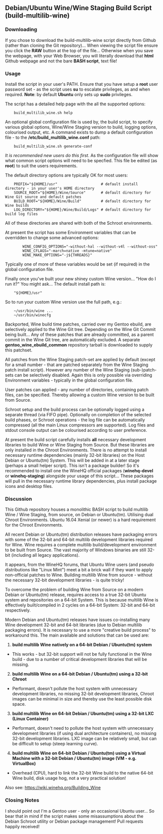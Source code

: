 ## Debian/Ubuntu Wine/Wine Staging Build Script (build-multilib-wine)

###  Downloading

If you chose to download the build-multilib-wine script directly from Github (rather than cloning the Git repository)... When viewing the script file ensure you click the **RAW** button at the top of the file... Otherwise when you save the webpage, with your Web Browser, you will literally download that **html** Github webpage and not the bare **BASH script**, text file!

###  Usage


Install the script in your user's PATH. Ensure that you have setup a **root** user password set - as the script uses **su** to escalate privileges, as and when required. **Note**: by default **Ubuntu** only sets up **sudo** privileges.

The script has a detailed help page with the all the supported options:
```
    build_multilib_wine.sh help
```
An optional global configuration file is used by, the build script, to specify various global options, Wine/Wine Staging version to build, logging options, colourised output, etc. A command exists to dump a default configuration file - to the **/etc/build_multilib_wine.conf** path:
```
    build_multilib_wine.sh generate-conf
```
*It is recommended new users do this first*. As the configuration file will show what common script options will need to be specfied. This file be edited (as **root**) to suit the users requirements.

The default directory options are typically OK for most users:
```
    PREFIX="${HOME}/usr"                    # default install directory - in your user's HOME directory
    SOURCE_ROOT="${HOME}/Wine/Source"       # default directory for Wine Git source and default patches
    BUILD_ROOT="${HOME}/Wine/Build"         # default directory for Wine builds
    LOG_DIRECTORY="${HOME}/Wine/Build/Logs" # default directory for build log files
```
All of these directories are shared with both of the Schroot environments.
 
At present the script has some Environment variables that can be overridden to change some advanced options: 
```
        WINE_CONFIG_OPTIONS="-without-hal --without-v4l --without-oss"
        WINE_CFLAGS="-march=native -mtune=native"
        WINE_MAKE_OPTIONS="-j${THREADS}"
```
Typically one of more of these variables would be set (if required) in the global configuration file.

Finally once you've built your new shiney custom Wine version...
"How do I run it?" You might ask...
The default install path is:
```
    "${HOME}/usr"
```
So to run your custom Wine version use the full path, e.g.:
```
    ~/usr/bin/wine ...
    ~/usr/bin/winecfg
```

Backported, Wine build time patches, carried over my Gentoo ebuild, are selectively applied to the Wine Git tree.
Depending on the Wine Git Commit being built... Any of these patches that are already committed, as a parent commit in the Wine Git tree, are automatically excluded.
A separate **gentoo_wine_ebuild_common** repository tarball is downloaded to supply this patchset.

All patches from the Wine Staging patch-set are applied by default (except for a small number - that are patched separately from the Wine Staging patch install script). However any number of the Wine Staging (sub-)patch-sets can be selectively disabled. Again this is only possible via overriding Environment variables - typically in the global configuration file.

User patches can applied - any number of directories, containing patch files, can be specified. Thereby allowing a custom Wine version to be built from Source.

Schroot setup and the build process can be optionally logged using a separate thread (via FIFO pipe). Optionally on completion of the selected build phases, or Schroot operations - the log file can be automatically compressed (all the main Linux compressors are supported). Log files and stdout console output can be colourised according to user preference.

At present the build script carefully installs **all** necessary development libraries to build Wine or Wine Staging from Source. But these libraries are only installed in the Chroot Environments.
There is no attempt to install necessary runtime dependencies (mainly 32-bit libraries) on the Host Debian or Ubuntu(tm) System. This will be added in at a later stage (perhaps a small helper script). This isn't a package builder! So it's recommended to install one the WineHQ official packages (**winehq-devel** or **winehq-staging**) alongside your usage of this script... These packages will pull in the necessary runtime library dependencies, plus install package icons and desktop files.


###  Discussion


This Github repository houses a monolithic BASH script to build multilib Wine / Wine Staging, from source, on Debian or Ubuntu(tm). Utilising dual Chroot Environments. Ubuntu 16.04 Xenial (or newer) is a hard requirement for the Chroot Environments.

All recent Debian or Ubuntu(tm) distribution releases have packaging errors with some of the 32-bit and 64-bit multilib development libraries required for Wine. Wine requires a complete multilib build/development environment to be built from Source. The vast majority of Windows binaries are still 32-bit (including all legacy applications).

It appears, from the WineHQ forums, that Ubuntu Wine users (and pseudo distributions like "Linux Mint") meet a bit a brick wall if they want to apply non-official patches to Wine. Building multilib Wine from source - without the necessary 32-bit development libraries - is quite tricky!

To overcome the problem of building Wine from Source on a modern Debian or Ubuntu(tm) release, requires access to a true 32-bit Ubuntu system and repositories on a 64-bit System. This is because multilib Wine is effectively built/compiled in 2 cycles on a 64-bit System: 32-bit and 64-bit respectively.

Modern Debian and Ubuntu(tm) releases have issues co-installing many Wine development 32-bit and 64-bit libraries (due to Debian multilib packaging errors). It is necessary to use a more "creative build process" to workaround this. The main available and solutions that can be used are:

1. **build multilib Wine natively on a 64-bit Debian / Ubuntu(tm) system**
  * This works - but 32-bit support will not be fully functional in the Wine build - due to a number of critical development libraries that will be missing.

2. **build multilib Wine on a 64-bit Debian / Ubuntu(tm) using a 32-bit Chroot**
  * Performant, doesn't pollute the host system with unnecessary development libraries, no missing 32-bit development libraries, Chroot images can be minimal in size and thereby use the least possible disk space.

3. **build multilib Wine on 64-bit Debian / Ubuntu(tm) using a 32-bit LXC (Linux Container)**
  * Performant, doesn't need to pollute the host system with unnecessary development libraries (if using dual architecture containers), no missing 32-bit development libraries. LXC image can be relatively small, but can be difficult to setup (steep learning curve).

4. **build multilib Wine on 64-bit Debian / Ubuntu(tm) using a Virtual Machine with a 32-bit Debian / Ubuntu(tm) image (VM - e.g. VirtualBox)**
  * Overhead (CPU), hard to link the 32-bit Wine build to the native 64-bit Wine build, disk usage hog, not a very practical solution!

Also see: https://wiki.winehq.org/Building_Wine


###  Closing Notes


I should point out I'm a Gentoo user - only an occasional Ubuntu user... So bear that in mind if the script makes some misassumptions about the Debian Schroot utility or Debian package management! Pull requests happily received!

